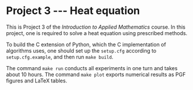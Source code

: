 # Project 3 --- Heat equation

This is Project 3 of the *Introduction to Applied Mathematics* course. In this project, one is required to solve a heat equation using prescribed methods.

To build the C extension of Python, which the C implementation of algorithms uses, one should set up the `setup.cfg` according to `setup.cfg.example`, and then run `make build`.

The command `make run` conducts all experiments in one turn and takes about 10 hours. The command `make plot` exports numerical results as PGF figures and LaTeX tables.
